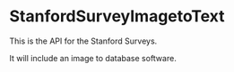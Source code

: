 # StanfordSurveyImagetoText
This is the API for the Stanford Surveys. 

It will include an image to database software.
